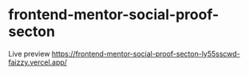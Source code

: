 # frontend-mentor-social-proof-secton

Live preview https://frontend-mentor-social-proof-secton-ly55sscwd-faizzy.vercel.app/
